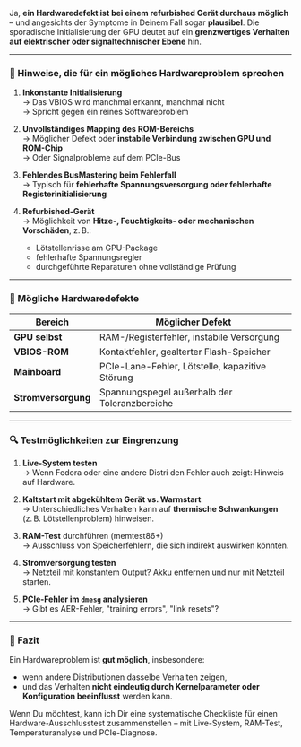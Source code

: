 Ja, **ein Hardwaredefekt ist bei einem refurbished Gerät durchaus möglich** – und angesichts der Symptome in Deinem Fall sogar **plausibel**. Die sporadische Initialisierung der GPU deutet auf ein **grenzwertiges Verhalten auf elektrischer oder signaltechnischer Ebene** hin.

---

### 🧩 Hinweise, die für ein mögliches Hardwareproblem sprechen

1. **Inkonstante Initialisierung**  
   → Das VBIOS wird manchmal erkannt, manchmal nicht  
   → Spricht gegen ein reines Softwareproblem

2. **Unvollständiges Mapping des ROM-Bereichs**  
   → Möglicher Defekt oder **instabile Verbindung zwischen GPU und ROM-Chip**  
   → Oder Signalprobleme auf dem PCIe-Bus

3. **Fehlendes BusMastering beim Fehlerfall**  
   → Typisch für **fehlerhafte Spannungsversorgung oder fehlerhafte Registerinitialisierung**

4. **Refurbished-Gerät**  
   → Möglichkeit von **Hitze-, Feuchtigkeits- oder mechanischen Vorschäden**, z. B.:
   - Lötstellenrisse am GPU-Package
   - fehlerhafte Spannungsregler
   - durchgeführte Reparaturen ohne vollständige Prüfung

---

### 🔧 Mögliche Hardwaredefekte

| Bereich              | Möglicher Defekt                                      |
|----------------------|--------------------------------------------------------|
| **GPU selbst**       | RAM-/Registerfehler, instabile Versorgung             |
| **VBIOS-ROM**        | Kontaktfehler, gealterter Flash-Speicher              |
| **Mainboard**        | PCIe-Lane-Fehler, Lötstelle, kapazitive Störung        |
| **Stromversorgung**  | Spannungspegel außerhalb der Toleranzbereiche         |

---

### 🔍 Testmöglichkeiten zur Eingrenzung

1. **Live-System testen**  
   → Wenn Fedora oder eine andere Distri den Fehler auch zeigt: Hinweis auf Hardware.

2. **Kaltstart mit abgekühltem Gerät vs. Warmstart**  
   → Unterschiedliches Verhalten kann auf **thermische Schwankungen** (z. B. Lötstellenproblem) hinweisen.

3. **RAM-Test** durchführen (memtest86+)  
   → Ausschluss von Speicherfehlern, die sich indirekt auswirken könnten.

4. **Stromversorgung testen**  
   → Netzteil mit konstantem Output? Akku entfernen und nur mit Netzteil starten.

5. **PCIe-Fehler im `dmesg` analysieren**  
   → Gibt es AER-Fehler, "training errors", "link resets"?

---

### 🧪 Fazit

Ein Hardwareproblem ist **gut möglich**, insbesondere:

- wenn andere Distributionen dasselbe Verhalten zeigen,
- und das Verhalten **nicht eindeutig durch Kernelparameter oder Konfiguration beeinflusst** werden kann.

Wenn Du möchtest, kann ich Dir eine systematische Checkliste für einen Hardware-Ausschlusstest zusammenstellen – mit Live-System, RAM-Test, Temperaturanalyse und PCIe-Diagnose.